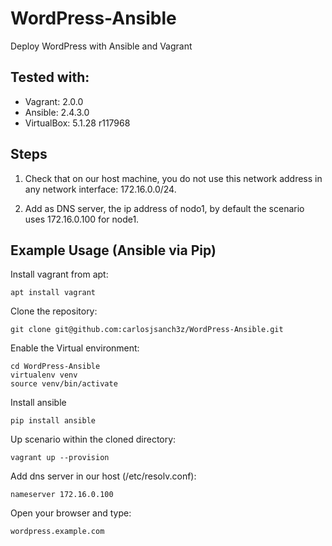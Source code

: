 # WordPress-Ansible
Deploy WordPress with Ansible and Vagrant

## Tested with:
- Vagrant: 2.0.0 
- Ansible: 2.4.3.0
- VirtualBox: 5.1.28 r117968
## Steps

1) Check that on our host machine, you do not use this network address in any network interface: 172.16.0.0/24.

2) Add as DNS server, the ip address of nodo1, by default the scenario uses 172.16.0.100 for node1.

## Example Usage (Ansible via Pip)

Install vagrant from apt:

~~~ 
apt install vagrant 
~~~

Clone the repository:

~~~ 
git clone git@github.com:carlosjsanch3z/WordPress-Ansible.git
~~~

Enable the Virtual environment:

~~~
cd WordPress-Ansible 
virtualenv venv
source venv/bin/activate
~~~

Install ansible 

~~~
pip install ansible
~~~

Up scenario within the cloned directory:

~~~
vagrant up --provision
~~~

Add dns server in our host (/etc/resolv.conf):

~~~ 
nameserver 172.16.0.100
~~~

Open your browser and type:

~~~
wordpress.example.com
~~~
